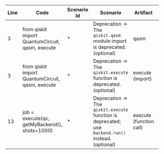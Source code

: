 | Line | Code | Scenario Id | Scenario | Artifact | Refactoring |
| ----- | ----- | ----- | ----- | ----- | ----- |
| 3 | from qiskit import QuantumCircuit, qasm, execute | * | Deprecation -> The `qiskit.qasm` module import is deprecated. (optional) | qasm | from qiskit import QuantumCircuit, execute |
| 3 | from qiskit import QuantumCircuit, qasm, execute | * | Deprecation -> The `qiskit.execute` function is deprecated. (optional) | execute (import) | from qiskit import QuantumCircuit |
| 13 | job = execute(qc, getMyBackend(), shots=1000) | * | Deprecation -> The `qiskit.execute` function is deprecated; use `backend.run()` instead. (optional) | execute (function call) | job = getMyBackend().run(qc, shots=1000) |